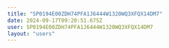 ```yaml
---
title: "SP0194E00ZDH74PFA1J6444W1320WQ3XFQX14DM7"
date: 2024-09-17T09:20:51.675Z
user: SP0194E00ZDH74PFA1J6444W1320WQ3XFQX14DM7
layout: "users"
---
```

    